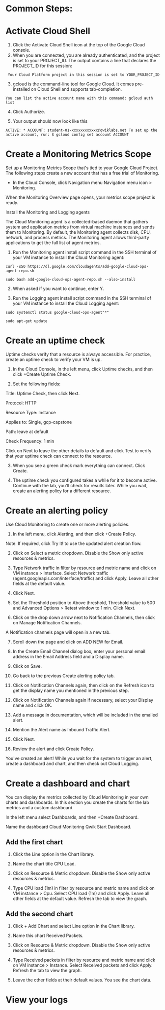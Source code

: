 # Common Steps:

# Activate Cloud Shell

1. Click the Activate Cloud Shell icon at the top of the Google Cloud console.
2. When you are connected, you are already authenticated, and the project is set to your PROJECT_ID. The output contains a line that declares the PROJECT_ID for this session:

` 
Your Cloud Platform project in this session is set to YOUR_PROJECT_ID
`

3. gcloud is the command-line tool for Google Cloud. It comes pre-installed on Cloud Shell and supports tab-completion.

`
You can list the active account name with this command:
gcloud auth list
`

4. Click Authorize.

5. Your output should now look like this

`
ACTIVE: *
ACCOUNT: student-01-xxxxxxxxxxxx@qwiklabs.net
To set up the active account, run:
    $ gcloud config set account ACCOUNT
`

# Create a Monitoring Metrics Scope

Set up a Monitoring Metrics Scope that's tied to your Google Cloud Project. The following steps create a new account that has a free trial of Monitoring.

- In the Cloud Console, click Navigation menu Navigation menu icon > Monitoring.

When the Monitoring Overview page opens, your metrics scope project is ready.

Install the Monitoring and Logging agents

The Cloud Monitoring agent is a collected-based daemon that gathers system and application metrics from virtual machine instances and sends them to Monitoring. By default, the Monitoring agent collects disk, CPU, network, and process metrics. 
The Monitoring agent allows third-party applications to get the full list of agent metrics.


1. Run the Monitoring agent install script command in the SSH terminal of your VM instance to install the Cloud Monitoring agent:

```
curl -sSO https://dl.google.com/cloudagents/add-google-cloud-ops-agent-repo.sh
```

```
sudo bash add-google-cloud-ops-agent-repo.sh --also-install
```

2. When asked if you want to continue, enter Y.

3. Run the Logging agent install script command in the SSH terminal of your VM instance to install the Cloud Logging agent:

```
sudo systemctl status google-cloud-ops-agent"*"
```

```
sudo apt-get update
```

# Create an uptime check

Uptime checks verify that a resource is always accessible. For practice, create an uptime check to verify your VM is up.

1. In the Cloud Console, in the left menu, click Uptime checks, and then click +Create Uptime Check.

2. Set the following fields:


Title: Uptime Check, then click Next.

Protocol: HTTP

Resource Type: Instance

Applies to: Single, gcp-capstone

Path: leave at default

Check Frequency: 1 min

Click on Next to leave the other details to default and click Test to verify that your uptime check can connect to the resource.

3. When you see a green check mark everything can connect. Click Create.

4. The uptime check you configured takes a while for it to become active. Continue with the lab, you'll check for results later. While you wait, create an alerting policy for a different resource.

# Create an alerting policy


Use Cloud Monitoring to create one or more alerting policies.

1. In the left menu, click Alerting, and then click +Create Policy.

Note: If required, click Try It! to use the updated alert creation flow.

2. Click on Select a metric dropdown. Disable the Show only active resources & metrics.

3. Type Network traffic in filter by resource and metric name and click on VM instance > Interface. Select Network traffic (agent.googleapis.com/interface/traffic) and click Apply. Leave all other fields at the default value.


4. Click Next.

5. Set the Threshold position to Above threshold, Threshold value to 500 and Advanced Options > Retest window to 1 min. Click Next.

6. Click on the drop down arrow next to Notification Channels, then click on Manage Notification Channels.

A Notification channels page will open in a new tab.

7. Scroll down the page and click on ADD NEW for Email.

8. In the Create Email Channel dialog box, enter your personal email address in the Email Address field and a Display name.

9. Click on Save.

10. Go back to the previous Create alerting policy tab.


11. Click on Notification Channels again, then click on the Refresh icon to get the display name you mentioned in the previous step.

12. Click on Notification Channels again if necessary, select your Display name and click OK.

13. Add a message in documentation, which will be included in the emailed alert.

14. Mention the Alert name as Inbound Traffic Alert.

15. Click Next.

16. Review the alert and click Create Policy.

You've created an alert! While you wait for the system to trigger an alert, create a dashboard and chart, and then check out Cloud Logging.

# Create a dashboard and chart

You can display the metrics collected by Cloud Monitoring in your own charts and dashboards. In this section you create the charts for the lab metrics and a custom dashboard.

In the left menu select Dashboards, and then +Create Dashboard.

Name the dashboard Cloud Monitoring Qwik Start Dashboard.


## Add the first chart

1. Click the Line option in the Chart library.

2. Name the chart title CPU Load.

3. Click on Resource & Metric dropdown. Disable the Show only active resources & metrics.

4. Type CPU load (1m) in filter by resource and metric name and click on VM instance > Cpu. Select CPU load (1m) and click Apply. Leave all other fields at the default value. Refresh the tab to view the graph.

## Add the second chart

1. Click + Add Chart and select Line option in the Chart library.

2. Name this chart Received Packets.

3. Click on Resource & Metric dropdown. Disable the Show only active resources & metrics.

4. Type Received packets in filter by resource and metric name and click on VM instance > Instance. Select Received packets and click Apply. Refresh the tab to view the graph.

5. Leave the other fields at their default values. You see the chart data.

# View your logs



